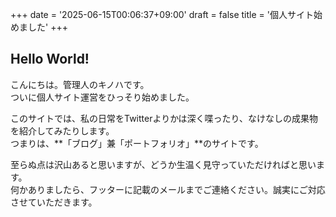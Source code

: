 +++
date = '2025-06-15T00:06:37+09:00'
draft = false
title = '個人サイト始めました'
+++
## Hello World!
こんにちは。管理人のキノハです。  
ついに個人サイト運営をひっそり始めました。

このサイトでは、私の日常をTwitterよりかは深く喋ったり、なけなしの成果物を紹介してみたりします。  
つまりは、**「ブログ」兼「ポートフォリオ」**のサイトです。

至らぬ点は沢山あると思いますが、どうか生温く見守っていただければと思います。  
何かありましたら、フッターに記載のメールまでご連絡ください。誠実にご対応させていただきます。